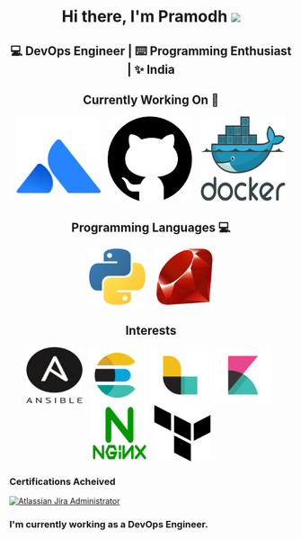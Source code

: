 <div align="center">
  <h1>Hi there, I'm Pramodh <img src="https://media.giphy.com/media/hvRJCLFzcasrR4ia7z/giphy.gif" width="25px"> </h1>
  <h2> 💻 DevOps Engineer | ⌨️ Programming Enthusiast | ✨ India </h2>
</div>

<div align="center">
  <h2> Currently Working On 🚀 </h2>
  <img src="https://github.com/PramodhMDT/pramodhmdt/blob/master/logos/atlassian-1.svg"  width="150px" height="150px">&nbsp;&nbsp;
  <img src="https://github.com/PramodhMDT/pramodhmdt/blob/master/logos/github-1.svg"     width="150px" height="150px">&nbsp;&nbsp;&nbsp;
  <img src="https://github.com/PramodhMDT/pramodhmdt/blob/master/logos/docker.svg"       width="150px" height="150px">
</div>

<div align="center">
  <h2> Programming Languages 💻 </h2>
  <img src="https://github.com/PramodhMDT/pramodhmdt/blob/master/logos/python-5.svg" height="100px">&nbsp;&nbsp;&nbsp;&nbsp;
  <img src="https://github.com/PramodhMDT/pramodhmdt/blob/master/logos/ruby.svg"     height="100px">
</div>

<div align="center">
  <h2> Interests </h2>
  <img src="https://github.com/PramodhMDT/pramodhmdt/blob/master/logos/ansible.svg"                width="100px" height="100px">&nbsp;&nbsp;
  <img src="https://github.com/PramodhMDT/pramodhmdt/blob/master/logos/elastic-elasticsearch.svg"  width="100px" height="100px">&nbsp;&nbsp;
  <img src="https://github.com/PramodhMDT/pramodhmdt/blob/master/logos/elastic-logstash.svg"       width="100px" height="100px">&nbsp;&nbsp;
  <img src="https://github.com/PramodhMDT/pramodhmdt/blob/master/logos/elastic-kibana.svg"         width="100px" height="100px">&nbsp;&nbsp;
  <img src="https://github.com/PramodhMDT/pramodhmdt/blob/master/logos/nginx-1.svg"                width="100px" height="100px">&nbsp;&nbsp;
  <img src="https://github.com/PramodhMDT/pramodhmdt/blob/master/logos/terraform-enterprise.svg"   width="100px" height="100px">
</div>

### Certifications Acheived

<div align="left">
  <a href="https://www.certmetrics.com/atlassian/public/badge.aspx?i=1&t=c&d=2019-12-07&ci=AT00141597">
    <img src="https://user-images.githubusercontent.com/54981492/90975044-5edd6980-e54e-11ea-801c-d361d454f454.png" alt="Atlassian Jira Administrator" width="100px" height="100px">
  </a>
</div>

<div>
  <h3> I'm currently working as a DevOps Engineer. </h3>
</div>

<!--
**PramodhMDT/pramodhmdt** is a ✨ _special_ ✨ repository because its `README.md` (this file) appears on your GitHub profile.

Here are some ideas to get you started:

- 🔭 I’m currently working on ...
- 🌱 I’m currently learning ...
- 👯 I’m looking to collaborate on ...
- 🤔 I’m looking for help with ...
- 💬 Ask me about ...
- 📫 How to reach me: ...
- 😄 Pronouns: ...
- ⚡ Fun fact: ...
-->
